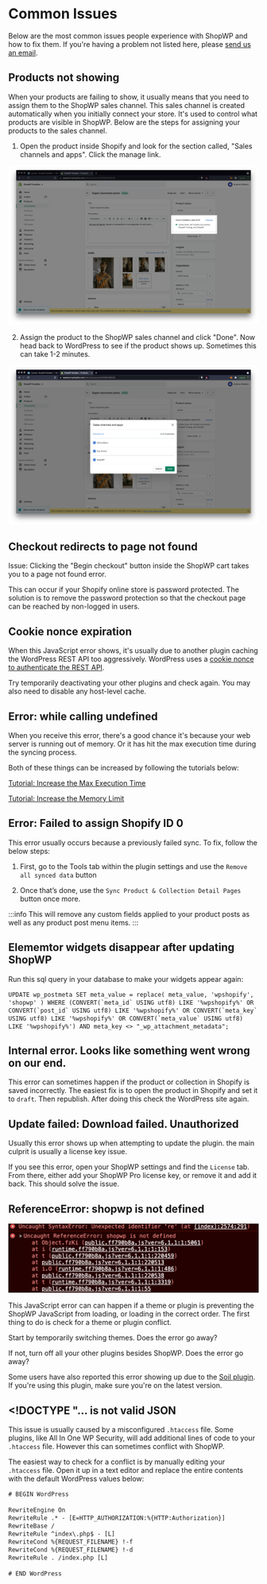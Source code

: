 # Common Issues

Below are the most common issues people experience with ShopWP and how to fix them. If you're having a problem not listed here, please [send us an email](mailto:hello@wpshop.io).

## Products not showing

When your products are failing to show, it usually means that you need to assign them to the ShopWP sales channel. This sales channel is created automatically when you initially connect your store. It's used to control what products are visible in ShopWP. Below are the steps for assigning your products to the sales channel.

1. Open the product inside Shopify and look for the section called, "Sales channels and apps". Click the manage link.

![ShopWP Pro Common Issues 1](./assets/common-issues/visible-1.png)

2. Assign the product to the ShopWP sales channel and click "Done". Now head back to WordPress to see if the product shows up. Sometimes this can take 1-2 minutes.

![ShopWP Pro Common Issues 1](./assets/common-issues/visible-2.png)

## Checkout redirects to page not found

Issue: Clicking the "Begin checkout" button inside the ShopWP cart takes you to a page not found error.

This can occur if your Shopify online store is password protected. The solution is to remove the password protection so that the checkout page can be reached by non-logged in users.

## Cookie nonce expiration

When this JavaScript error shows, it's usually due to another plugin caching the WordPress REST API too aggressively. WordPress uses a [cookie nonce to authenticate the REST API](https://developer.wordpress.org/rest-api/using-the-rest-api/authentication/).

Try temporarily deactivating your other plugins and check again. You may also need to disable any host-level cache.

## Error: while calling undefined

When you receive this error, there's a good chance it's because your web server is running out of memory. Or it has hit the max execution time during the syncing process.

Both of these things can be increased by following the tutorials below:

[Tutorial: Increase the Max Execution Time](https://wpastra.com/docs/increase-php-time-limit-wordpress-sites)

[Tutorial: Increase the Memory Limit](https://wpastra.com/docs/increasing-php-memory-limit-website/)

## Error: Failed to assign Shopify ID 0

This error usually occurs because a previously failed sync. To fix, follow the below steps:

1. First, go to the Tools tab within the plugin settings and use the `Remove all synced data` button

2. Once that’s done, use the `Sync Product & Collection Detail Pages` button once more.

:::info
This will remove any custom fields applied to your product posts as well as any product post menu items.
:::

## Elememtor widgets disappear after updating ShopWP

Run this sql query in your database to make your widgets appear again:

```msql
UPDATE wp_postmeta SET meta_value = replace( meta_value, 'wpshopify', 'shopwp' ) WHERE (CONVERT(`meta_id` USING utf8) LIKE '%wpshopify%' OR CONVERT(`post_id` USING utf8) LIKE '%wpshopify%' OR CONVERT(`meta_key` USING utf8) LIKE '%wpshopify%' OR CONVERT(`meta_value` USING utf8) LIKE '%wpshopify%') AND meta_key <> "_wp_attachment_metadata";
```

## Internal error. Looks like something went wrong on our end.

This error can sometimes happen if the product or collection in Shopify is saved incorrectly. The easiest fix is to open the product in Shopify and set it to `draft`. Then republish. After doing this check the WordPress site again.

## Update failed: Download failed. Unauthorized

Usually this error shows up when attempting to update the plugin. the main culprit is usually a license key issue.

If you see this error, open your ShopWP settings and find the `License` tab. From there, either add your ShopWP Pro license key, or remove it and add it back. This should solve the issue.

## ReferenceError: shopwp is not defined

![JavaScript error shopwp is not defined](./assets/common-issues/js-error-shopwp-not-defined.png)

This JavaScript error can can happen if a theme or plugin is preventing the ShopWP JavaScript from loading, or loading in the correct order. The first thing to do is check for a theme or plugin conflict.

Start by temporarily switching themes. Does the error go away?

If not, turn off all your other plugins besides ShopWP. Does the error go away?

Some users have also reported this error showing up due to the [Soil plugin](https://roots.io/products/soil/). If you're using this plugin, make sure you're on the latest version.

## <!DOCTYPE "... is not valid JSON

This issue is usually caused by a misconfigured `.htaccess` file. Some plugins, like All In One WP Security, will add additional lines of code to your `.htaccess` file. However this can sometimes conflict with ShopWP.

The easiest way to check for a conflict is by manually editing your `.htaccess` file. Open it up in a text editor and replace the entire contents with the default WordPress values below:

```
# BEGIN WordPress

RewriteEngine On
RewriteRule .* - [E=HTTP_AUTHORIZATION:%{HTTP:Authorization}]
RewriteBase /
RewriteRule ^index\.php$ - [L]
RewriteCond %{REQUEST_FILENAME} !-f
RewriteCond %{REQUEST_FILENAME} !-d
RewriteRule . /index.php [L]

# END WordPress
```
